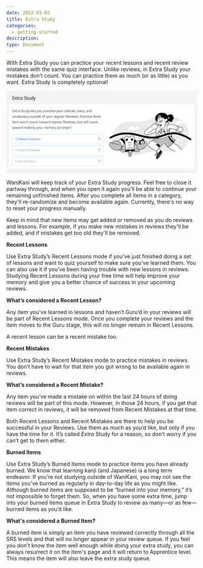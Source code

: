 ```yaml
---
date: 2022-03-02
title: Extra Study
categories:
  - getting-started
description:
type: Document
---
```


With Extra Study you can practice your recent lessons and recent review mistakes with the same quiz interface. Unlike reviews, in Extra Study your mistakes don’t count. You can practice them as much (or as little) as you want. Extra Study is completely optional!

![Extra Study](/images/extra-study-burned.png)

WaniKani will keep track of your Extra Study progress. Feel free to close it partway through, and when you open it again you’ll be able to continue your remaining unfinished items. After you complete all items in a category, they'll re-randomize and become available again. Currently, there's no way to reset your progress manually.

Keep in mind that new items may get added or removed as you do reviews and lessons. For example, if you make new mistakes in reviews they'll be added, and if mistakes get too old they'll be removed.

**Recent Lessons**

Use Extra Study’s Recent Lessons mode if you’ve just finished doing a set of lessons and want to quiz yourself to make sure you’ve learned them. You can also use it if you’ve been having trouble with new lessons in reviews. Studying Recent Lessons during your free time will help improve your memory and give you a better chance of success in your upcoming reviews.

**What’s considered a Recent Lesson?**

Any item you’ve learned in lessons and haven’t Guru’d in your reviews will be part of Recent Lessons mode. Once you complete your reviews and the item moves to the Guru stage, this will no longer remain in Recent Lessons.

A recent lesson can be a recent mistake too.

**Recent Mistakes**

Use Extra Study’s Recent Mistakes mode to practice mistakes in reviews. You don’t have to wait for that item you got wrong to be available again in reviews.

**What’s considered a Recent Mistake?**

Any item you’ve made a mistake on within the last 24 hours of doing reviews will be part of this mode. However, in those 24 hours, if you get that item correct in reviews, it will be removed from Recent Mistakes at that time.

Both Recent Lessons and Recent Mistakes are there to help you be successful in your Reviews. Use them as much as you’d like, but only if you have the time for it. It’s called _Extra_ Study for a reason, so don’t worry if you can’t get to them either.

**Burned Items**

Use Extra Study’s Burned Items mode to practice items you have already burned. We know that learning kanji (and Japanese) is a long term endeavor. If you’re not studying outside of WaniKani, you may not see the items you’ve burned as regularly in day-to-day life as you might like. Although burned items are supposed to be “burned into your memory,” it’s not impossible to forget them. So, when you have some extra time, jump into your burned items queue in Extra Study to review as many—or as few—burned items as you’d like.

**What's considered a Burned Item?**

A burned item is simply an item you have reviewed correctly through all the SRS levels and that will no longer appear in your review queue. If you feel you don't know the item well enough while doing your extra study, you can always resurrect it on the item's page and it will return to Apprentice level. This means the item will also leave the extra study queue.
